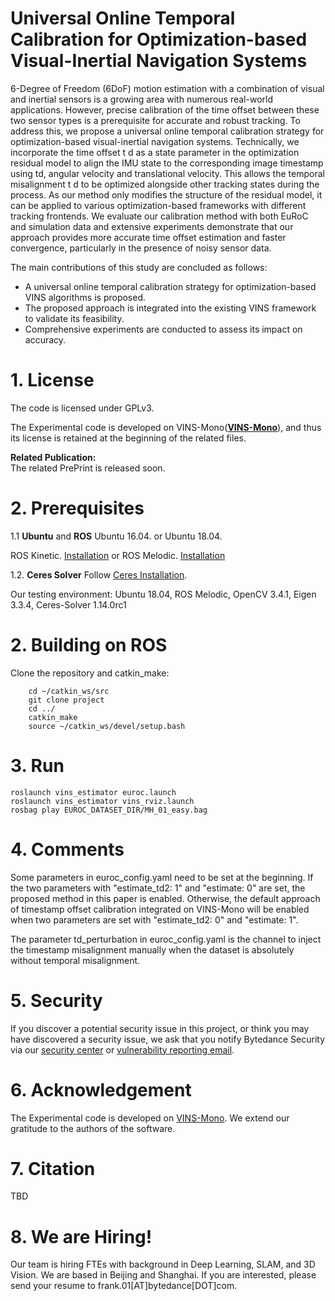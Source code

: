 # Universal Online Temporal Calibration for Optimization-based Visual-Inertial Navigation Systems
 6-Degree of Freedom (6DoF) motion estimation with a combination of visual and inertial sensors is a growing area with numerous real-world applications. However, precise calibration of the time offset between these two sensor types is a prerequisite for accurate and robust tracking. To address this, we propose a universal online temporal calibration strategy for optimization-based visual-inertial navigation systems. Technically, we incorporate the time offset t d as a state parameter in the optimization residual model to align the IMU state to the corresponding image timestamp using td, angular velocity and translational velocity. This allows the temporal misalignment t d to be optimized alongside other tracking states during the process. As our method only modifies the structure of the residual model, it can be applied to various optimization-based frameworks with different tracking frontends. We evaluate our calibration method with both EuRoC and simulation data and extensive experiments demonstrate that our approach provides more accurate time offset estimation and faster convergence, particularly in the presence of noisy sensor data.

The main contributions of this study are concluded as follows:
- A universal online temporal calibration strategy for optimization-based VINS algorithms is proposed.
- The proposed approach is integrated into the existing VINS framework to validate its feasibility.
- Comprehensive experiments are conducted to assess its impact on accuracy.

# 1. License

The code is licensed under GPLv3.

The Experimental code is developed on VINS-Mono(**[VINS-Mono](https://github.com/HKUST-Aerial-Robotics/VINS-Mono)**), and thus its license is retained at the beginning of the related files.

**Related Publication:**  
The related PrePrint is released soon.

# 2. Prerequisites
1.1 **Ubuntu** and **ROS**
Ubuntu 16.04. or Ubuntu 18.04.

ROS Kinetic. [Installation](https://wiki.ros.org/kinetic/Installation/Ubuntu)
or 
ROS Melodic. [Installation](https://wiki.ros.org/melodic/Installation/Ubuntu)


1.2. **Ceres Solver**
Follow [Ceres Installation](http://ceres-solver.org/installation.html).

Our testing environment: Ubuntu 18.04, ROS Melodic, OpenCV 3.4.1, Eigen 3.3.4, Ceres-Solver 1.14.0rc1

# 2. Building on ROS
Clone the repository and catkin_make:
```
    cd ~/catkin_ws/src
    git clone project
    cd ../
    catkin_make
    source ~/catkin_ws/devel/setup.bash
```

# 3. Run
```
roslaunch vins_estimator euroc.launch
roslaunch vins_estimator vins_rviz.launch
rosbag play EUROC_DATASET_DIR/MH_01_easy.bag
```

# 4. Comments

Some parameters in euroc_config.yaml need to be set at the beginning.
If the two parameters with "estimate_td2: 1" and "estimate: 0" are set, the proposed method in this paper is enabled. Otherwise, the default approach of timestamp offset calibration integrated on VINS-Mono will be enabled when two parameters are set with "estimate_td2: 0" and "estimate: 1".

The parameter td_perturbation in euroc_config.yaml is the channel to inject the timestamp misalignment manually when the dataset is absolutely without temporal misalignment.

# 5. Security

If you discover a potential security issue in this project, or think you may
have discovered a security issue, we ask that you notify Bytedance Security via our [security center](https://security.bytedance.com/src) or [vulnerability reporting email](sec@bytedance.com).

# 6. Acknowledgement
The Experimental code is developed on [VINS-Mono](https://github.com/HKUST-Aerial-Robotics/VINS-Mono). We extend our gratitude to the authors of the software.


# 7. Citation
TBD

# 8. We are Hiring!
Our team is hiring FTEs with background in Deep Learning, SLAM, and 3D Vision. We are based in Beijing and Shanghai. If you are interested, please send your resume to frank.01[AT]bytedance[DOT]com.